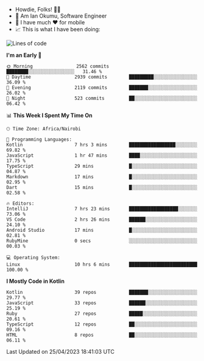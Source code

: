 
* Howdie, Folks! 👋🤓
* 🤪 Am Ian Okumu, Software Engineer
* 📱 I have much ❤️ for mobile
* 📈 This is what I have been doing:
  
<!-- <a href="https://otsembo.github.io/OtsemboPortfolio/" style="margin-right:.5%; margin-top=.5%;">
  <img align="center" src="https://github-readme-stats.vercel.app/api/top-langs/?username=otsembo&layout=compact" />
</a> -->

<!--START_SECTION:waka-->
![Lines of code](https://img.shields.io/badge/From%20Hello%20World%20I%27ve%20Written-6.5%20million%20lines%20of%20code-blue)

**I'm an Early 🐤** 

```text
🌞 Morning                2562 commits        ████████░░░░░░░░░░░░░░░░░   31.46 % 
🌆 Daytime                2939 commits        █████████░░░░░░░░░░░░░░░░   36.09 % 
🌃 Evening                2119 commits        ███████░░░░░░░░░░░░░░░░░░   26.02 % 
🌙 Night                  523 commits         ██░░░░░░░░░░░░░░░░░░░░░░░   06.42 % 
```


📊 **This Week I Spent My Time On** 

```text
🕑︎ Time Zone: Africa/Nairobi

💬 Programming Languages: 
Kotlin                   7 hrs 3 mins        █████████████████░░░░░░░░   69.82 % 
JavaScript               1 hr 47 mins        ████░░░░░░░░░░░░░░░░░░░░░   17.75 % 
TypeScript               29 mins             █░░░░░░░░░░░░░░░░░░░░░░░░   04.87 % 
Markdown                 17 mins             █░░░░░░░░░░░░░░░░░░░░░░░░   02.95 % 
Dart                     15 mins             █░░░░░░░░░░░░░░░░░░░░░░░░   02.58 % 

🔥 Editors: 
IntelliJ                 7 hrs 23 mins       ██████████████████░░░░░░░   73.06 % 
VS Code                  2 hrs 26 mins       ██████░░░░░░░░░░░░░░░░░░░   24.10 % 
Android Studio           17 mins             █░░░░░░░░░░░░░░░░░░░░░░░░   02.81 % 
RubyMine                 0 secs              ░░░░░░░░░░░░░░░░░░░░░░░░░   00.03 % 

💻 Operating System: 
Linux                    10 hrs 6 mins       █████████████████████████   100.00 % 
```

**I Mostly Code in Kotlin** 

```text
Kotlin                   39 repos            ███████░░░░░░░░░░░░░░░░░░   29.77 % 
JavaScript               33 repos            ██████░░░░░░░░░░░░░░░░░░░   25.19 % 
Ruby                     27 repos            █████░░░░░░░░░░░░░░░░░░░░   20.61 % 
TypeScript               12 repos            ██░░░░░░░░░░░░░░░░░░░░░░░   09.16 % 
HTML                     8 repos             ██░░░░░░░░░░░░░░░░░░░░░░░   06.11 % 
```




 Last Updated on 25/04/2023 18:41:03 UTC
<!--END_SECTION:waka-->

<br />
<br />
<br />
<br />
<br />
  
  </div>
<!---
otsembo/otsembo is a ✨ special ✨ repository because its `README.md` (this file) appears on your GitHub profile.
You can click the Preview link to take a look at your changes.
--->

